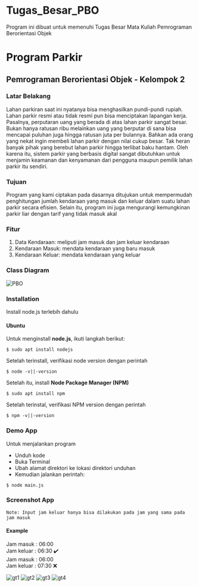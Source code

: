 # Tugas_Besar_PBO
Program ini dibuat untuk memenuhi Tugas Besar Mata Kuliah Pemrograman Berorientasi Objek
# Program Parkir
## Pemrograman Berorientasi Objek - Kelompok 2
### Latar Belakang
Lahan parkiran saat ini nyatanya bisa menghasilkan pundi-pundi rupiah. Lahan parkir resmi atau tidak resmi pun bisa menciptakan lapangan kerja. Pasalnya, perputaran uang yang berada di atas lahan parkir sangat besar. Bukan hanya ratusan ribu melainkan uang yang berputar di sana bisa mencapai puluhan juga hingga ratusan juta per bulannya. Bahkan ada orang yang nekat ingin membeli lahan parkir dengan nilai cukup besar. Tak heran banyak pihak yang berebut lahan parkir hingga terlibat baku hantam. Oleh karena itu, sistem parkir yang berbasis digital sangat dibutuhkan untuk menjamin keamanan dan kenyamanan dari pengguna maupun pemilik lahan parkir itu sendiri.
### Tujuan
Program yang kami ciptakan pada dasarnya ditujukan untuk mempermudah penghitungan jumlah kendaraan yang masuk dan keluar dalam suatu lahan parkir secara efisien. Selain itu, program ini juga mengurangi kemungkinan parkir liar dengan tarif yang tidak masuk akal
### Fitur
1. Data Kendaraan: meliputi jam masuk dan jam keluar kendaraan
2. Kendaraan Masuk: mendata kendaraan yang baru masuk
3. Kendaraan Keluar: mendata kendaraan yang keluar
### Class Diagram
![PBO](https://user-images.githubusercontent.com/55581387/108008224-75163f00-7032-11eb-8a76-f41309350227.png)
### Installation
Install node.js terlebih dahulu
#### Ubuntu
Untuk menginstall **node.js**, ikuti langkah berikut:
```
$ sudo apt install nodejs
```
Setelah terinstall, verifikasi node version dengan perintah
```
$ node -v||-version
```
Setelah itu, install **Node Package Manager (NPM)**
```
$ sudo apt install npm
```
Setelah terinstal, verifikasi NPM version dengan perintah
```
$ npm -v||-version
```
### Demo App
Untuk menjalankan program
- Unduh kode
- Buka Terminal
- Ubah alamat direktori ke lokasi direktori unduhan
- Kemudian jalankan perintah:
```
$ node main.js
```
### Screenshot App
`Note: Input jam keluar hanya bisa dilakukan pada jam yang sama pada jam masuk`  
#### Example  
Jam masuk : 06:00  
Jam keluar : 06:30 :heavy_check_mark:  
Jam masuk : 06:00  
Jam keluar : 07:30 :x:  

![gt1](https://user-images.githubusercontent.com/55581387/108008937-181b8880-7034-11eb-8470-07bb7302437a.png)
![gt2](https://user-images.githubusercontent.com/55581387/108008962-22d61d80-7034-11eb-9435-23d19b4607c2.png)
![gt3](https://user-images.githubusercontent.com/55581387/108008977-29649500-7034-11eb-92e7-38314959b628.png)
![gt4](https://user-images.githubusercontent.com/55581387/108008988-31243980-7034-11eb-9388-f88b0a0be1de.png)
